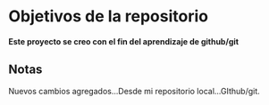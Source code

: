 # Objetivos de la repositorio

#### Este proyecto se creo con el fin del aprendizaje de github/git

## Notas


Nuevos cambios agregados...Desde mi repositorio local...GIthub/git.
